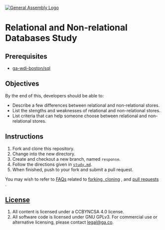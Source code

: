 [![General Assembly Logo](https://camo.githubusercontent.com/1a91b05b8f4d44b5bbfb83abac2b0996d8e26c92/687474703a2f2f692e696d6775722e636f6d2f6b6538555354712e706e67)](https://generalassemb.ly/education/web-development-immersive)

# Relational and Non-relational Databases Study

## Prerequisites

- [ga-wdi-boston/sql](https://git.generalassemb.ly/ga-wdi-boston/sql)

## Objectives

By the end of this, developers should be able to:

- Describe a few differences between relational and non-relational stores.
- List the stengths and weaknesses of relational and non-relational stores.
- List criteria that can help someone choose between relational and
    non-relational stores.

## Instructions

1. Fork and clone this repository.
1. Change into the new directory.
1. Create and checkout a new branch, named `response`.
1. Follow the directions given in [`study.md`](study.md).
1. When finished, push to your fork and submit a pull request.

You may wish to refer to [FAQs](https://git.generalassemb.ly/ga-wdi-boston/meta/wiki/)
related to
[forking, cloning](https://git.generalassemb.ly/ga-wdi-boston/meta/wiki/ForkAndClone)
, and [pull requests](https://git.generalassemb.ly/ga-wdi-boston/meta/wiki/PullRequest)
.

## [License](LICENSE)

1. All content is licensed under a CC­BY­NC­SA 4.0 license.
1. All software code is licensed under GNU GPLv3. For commercial use or
    alternative licensing, please contact legal@ga.co.
